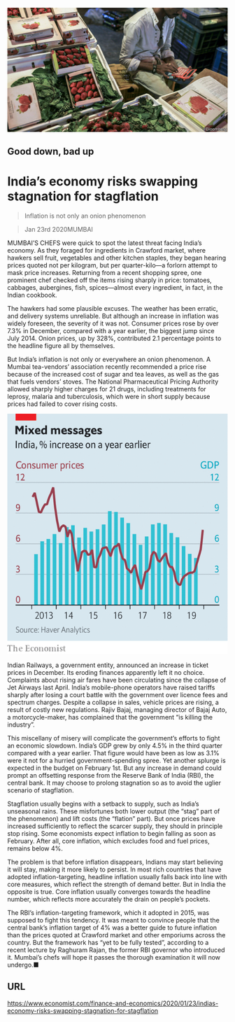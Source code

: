 ![](./images/20200125_FNP501.jpg)

## Good down, bad up

# India’s economy risks swapping stagnation for stagflation

> Inflation is not only an onion phenomenon

> Jan 23rd 2020MUMBAI

MUMBAI’S CHEFS were quick to spot the latest threat facing India’s economy. As they foraged for ingredients in Crawford market, where hawkers sell fruit, vegetables and other kitchen staples, they began hearing prices quoted not per kilogram, but per quarter-kilo—a forlorn attempt to mask price increases. Returning from a recent shopping spree, one prominent chef checked off the items rising sharply in price: tomatoes, cabbages, aubergines, fish, spices—almost every ingredient, in fact, in the Indian cookbook.

The hawkers had some plausible excuses. The weather has been erratic, and delivery systems unreliable. But although an increase in inflation was widely foreseen, the severity of it was not. Consumer prices rose by over 7.3% in December, compared with a year earlier, the biggest jump since July 2014. Onion prices, up by 328%, contributed 2.1 percentage points to the headline figure all by themselves.

But India’s inflation is not only or everywhere an onion phenomenon. A Mumbai tea-vendors’ association recently recommended a price rise because of the increased cost of sugar and tea leaves, as well as the gas that fuels vendors’ stoves. The National Pharmaceutical Pricing Authority allowed sharply higher charges for 21 drugs, including treatments for leprosy, malaria and tuberculosis, which were in short supply because prices had failed to cover rising costs.

![](./images/20200125_FNC232.png)

Indian Railways, a government entity, announced an increase in ticket prices in December. Its eroding finances apparently left it no choice. Complaints about rising air fares have been circulating since the collapse of Jet Airways last April. India’s mobile-phone operators have raised tariffs sharply after losing a court battle with the government over licence fees and spectrum charges. Despite a collapse in sales, vehicle prices are rising, a result of costly new regulations. Rajiv Bajaj, managing director of Bajaj Auto, a motorcycle-maker, has complained that the government “is killing the industry”.

This miscellany of misery will complicate the government’s efforts to fight an economic slowdown. India’s GDP grew by only 4.5% in the third quarter compared with a year earlier. That figure would have been as low as 3.1% were it not for a hurried government-spending spree. Yet another splurge is expected in the budget on February 1st. But any increase in demand could prompt an offsetting response from the Reserve Bank of India (RBI), the central bank. It may choose to prolong stagnation so as to avoid the uglier scenario of stagflation.

Stagflation usually begins with a setback to supply, such as India’s unseasonal rains. These misfortunes both lower output (the “stag” part of the phenomenon) and lift costs (the “flation” part). But once prices have increased sufficiently to reflect the scarcer supply, they should in principle stop rising. Some economists expect inflation to begin falling as soon as February. After all, core inflation, which excludes food and fuel prices, remains below 4%.

The problem is that before inflation disappears, Indians may start believing it will stay, making it more likely to persist. In most rich countries that have adopted inflation-targeting, headline inflation usually falls back into line with core measures, which reflect the strength of demand better. But in India the opposite is true. Core inflation usually converges towards the headline number, which reflects more accurately the drain on people’s pockets.

The RBI’s inflation-targeting framework, which it adopted in 2015, was supposed to fight this tendency. It was meant to convince people that the central bank’s inflation target of 4% was a better guide to future inflation than the prices quoted at Crawford market and other emporiums across the country. But the framework has “yet to be fully tested”, according to a recent lecture by Raghuram Rajan, the former RBI governor who introduced it. Mumbai’s chefs will hope it passes the thorough examination it will now undergo.■

## URL

https://www.economist.com/finance-and-economics/2020/01/23/indias-economy-risks-swapping-stagnation-for-stagflation
